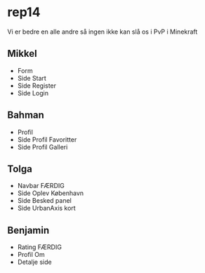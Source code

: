 # rep14
Vi er bedre en alle andre så ingen ikke kan slå os i PvP i Minekraft

## Mikkel
- Form
- Side Start
- Side Register
- Side Login

## Bahman
- Profil
- Side Profil Favoritter
- Side Profil Galleri

## Tolga
- Navbar FÆRDIG
- Side Oplev København
- Side Besked panel
- Side UrbanAxis kort

## Benjamin
- Rating FÆRDIG
- Profil Om
- Detalje side

